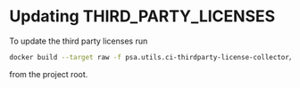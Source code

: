 # Updating THIRD_PARTY_LICENSES

To update the third party licenses run

```bash
docker build --target raw -f psa.utils.ci-thirdparty-license-collector/Dockerfile -o . .
```

from the project root.
